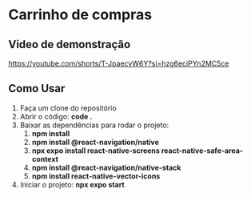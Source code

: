 # Carrinho de compras

## Video de demonstração
https://youtube.com/shorts/T-JpaecyW6Y?si=hzg6eciPYn2MC5ce

## Como Usar

1. Faça um clone do repositório
2. Abrir o código: **code .**
3. Baixar as dependências para rodar o projeto:
   1. **npm install**
   2. **npm install @react-navigation/native**
   3. **npx expo install react-native-screens react-native-safe-area-context**
   4. **npm install @react-navigation/native-stack**
   5. **npm install react-native-vector-icons**
4. Iniciar o projeto: **npx expo start**
